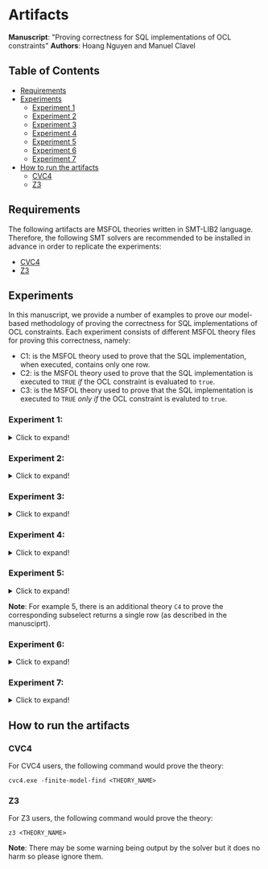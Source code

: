 # Artifacts

**Manuscript**: "Proving correctness for SQL implementations of OCL constraints"
**Authors**: Hoang Nguyen and Manuel Clavel

## Table of Contents

- [Requirements](#requirements)
- [Experiments](#experiments)
    - [Experiment 1](#experiment-1)
    - [Experiment 2](#experiment-2)
    - [Experiment 3](#experiment-3)
    - [Experiment 4](#experiment-4)
    - [Experiment 5](#experiment-5)
    - [Experiment 6](#experiment-6)
    - [Experiment 7](#experiment-7)
- [How to run the artifacts](#how-to-run-the-artifacts)
    - [CVC4](#cvc4)
    - [Z3](#z3)

## Requirements
The following artifacts are MSFOL theories written in SMT-LIB2 language.
Therefore, the following SMT solvers are recommended to be installed in advance in order to replicate the experiments:
- [CVC4](https://github.com/CVC4/CVC4-archived)
- [Z3](https://github.com/Z3Prover/z3)

## Experiments
In this manuscript, we provide a number of examples to prove our model-based methodology of proving the correctness for SQL implementations of OCL constraints.
Each experiment consists of different MSFOL theory files for proving this correctness, namely:
- C1: is the MSFOL theory used to prove that the SQL implementation, when executed, contains only one row.
- C2: is the MSFOL theory used to prove that the SQL implementation is executed to `TRUE` _if_ the OCL constraint is evaluated to `true`.
- C3: is the MSFOL theory used to prove that the SQL implementation is executed to `TRUE` _only if_ the OCL constraint is evaluted to `true`. 

### Experiment 1:
<details>
  <summary>Click to expand!</summary>

    - There is no additional context.
    - No assumptions provided.
    - OCL expression: true
    - SQL statement : SELECT TRUE
</details>

### Experiment 2:
<details>
  <summary>Click to expand!</summary>
    
    - Context: 
        - `caller` is a `Lecturer`.
    - No assumptions provided.
    - OCL expression: caller.students->isEmpty()
    - SQL statement : SELECT NOT EXISTS (SELECT students 
                      FROM Enrolment 
                      WHERE lecturers = caller)
</details>

### Experiment 3:
<details>
  <summary>Click to expand!</summary>
    
    - Context: 
        - `self` is a `Student`.
    - No assumptions provided.
    - OCL expression: self.age >= 18
    - SQL statement : SELECT age >= 18 FROM Student 
                      WHERE Student_id = self
</details>

### Experiment 4:
<details>
  <summary>Click to expand!</summary>
    
    - There is no additional context.
    - Assumptions:
        - There is no student with undefined age.
        - There is no lecturer with undefined age.
    - OCL expression: Student.allInstances()->forAll(s|s.lecturers->forAll(l|l.age > s.age))
    - SQL statement : SELECT NOT EXISTS (SELECT 1 
                      FROM (SELECT s.age, e.lecturers 
                            FROM Student s 
                            JOIN Enrolment e 
                            ON e.students = s.Student_id) AS TEMP
                      JOIN Lecturer l 
                      WHERE TEMP.age >= l.age AND l.Lecturer_id = TEMP.lecturers)
</details>

### Experiment 5:
<details>
  <summary>Click to expand!</summary>
    
    - Context: 
        - `self` is a `Student`,
        - `user` is a `String`.
    - Assumptions:
        - There is no student with undefined age.
        - `user` is a non-null string.
    - OCL expression: self.name = user
    - SQL statement : SELECT (SELECT name 
                      FROM Student 
                      WHERE Student_id = self) = user
</details>

**Note**: For example 5, there is an additional theory `C4` to prove the corresponding subselect returns a single row (as described in the manusciprt).


### Experiment 6:
<details>
  <summary>Click to expand!</summary>
    
    - Context: 
        - `self` is a `Student`,
        - `user` is a `String`.
    - Assumptions:
        - There is no student with undefined age.
        - `user` is a non-null string.
    - OCL expression: self.name = user
    - SQL statement : SELECT name = user FROM Student WHERE Student_id = self
</details>

### Experiment 7:
<details>
  <summary>Click to expand!</summary>
    
    - Context: 
        - `self` is a `Student`,
        - `user` is a `String`.
    - No assumptions provided.
    - OCL expression: self.name = user 
    - SQL statement : SELECT CASE WHEN name IS NULL THEN user IS NULL
                            ELSE CASE WHEN user IS NULL THEN FALSE 
                                      ELSE name = user END END
                     FROM Student
                     WHERE Student_id = self 
</details>


## How to run the artifacts

### CVC4
For CVC4 users, the following command would prove the theory:
```
cvc4.exe -finite-model-find <THEORY_NAME>
```

### Z3
For Z3 users, the following command would prove the theory:
```
z3 <THEORY_NAME>
```
**Note**: There may be some warning being output by the solver but it does no harm so please ignore them.
